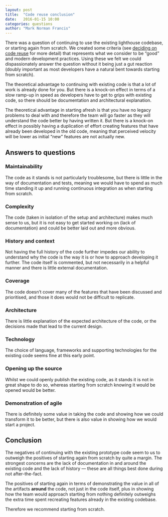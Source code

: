 ```yaml
---
layout: post
title:  "Code reuse conclusion"
date:   2016-01-15 10:00
categories: questions
author: "Mark Norman Francis"
---
```


There was a question of continuing to use the existing lighthouse codebase, or
starting again from scratch. We created some criteria (see [deciding on code
reuse](/2016/01/deciding-on-code-reuse) for more detail) that represents what
we consider to be “good” and modern development practices. Using these we felt
we could dispassionately answer the question without it being just a gut
reaction (doubly important as most developers have a natural bent towards
starting from scratch).

The theoretical advantage to continuing with existing code is that a lot of
work is already done for you. But there is a knock-on effect in terms of a
slow ramp-up in speed as developers have to get to grips with existing code,
so there should be documentation and architectural explanation.

The theoretical advantage in starting afresh is that you have no legacy
problems to deal with and therefore the team will go faster as they will
understand the code better by having written it. But there is a knock-on
effect in possibly having a duplication of effort creating features that have
already been developed in the old code, meaning that perceived velocity will
be lower as initial “new” features are not actually new.


## Answers to questions

### Maintainability

The code as it stands is not particularly troublesome, but there is little in
the way of documentation and tests, meaning we would have to spend as much
time standing it up and running continuous integration as when starting from
scratch.

### Complexity

The code (taken in isolation of the setup and architecture) makes much sense
to us, but it is not easy to get started working on (lack of documentation)
and could be better laid out and more obvious.

### History and context

Not having the full history of the code further impedes our ability to
understand why the code is the way it is or how to approach developing it
further. The code itself is commented, but not necessarily in a helpful manner
and there is little external documentation.

### Coverage

The code doesn’t cover many of the features that have been discussed and
prioritised, and those it does would not be difficult to replicate.

### Architecture

There is little explanation of the expected architecture of the code, or the
decisions made that lead to the current design.

### Technology

The choice of language, frameworks and supporting technologies for the
existing code seems fine at this early point.

### Opening up the source

Whilst we could openly publish the existing code, as it stands it is not in
great shape to do so, whereas starting from scratch knowing it would be opened
would be better.

### Demonstration of agile

There is definitely some value in taking the code and showing how we could
transform it to be better, but there is also value in showing how we would
start a project.


## Conclusion

The negatives of continuing with the existing prototype code seem to us to
outweigh the positives of starting again from scratch by quite a margin. The
strongest concerns are the lack of documentation in and around the existing
code and the lack of history — these are all things best done during not
after-the-fact.

The positives of starting again in terms of demonstrating the value in all of
the artifacts **around** the code, not just in the code itself, plus in
showing how the team would approach starting from nothing definitely outweighs
the extra time spent recreating features already in the existing codebase.

Therefore we recommend starting from scratch.
